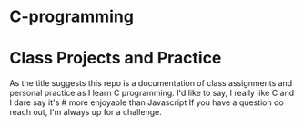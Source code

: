 # C-programming
# Class Projects and Practice

As the title suggests this repo is a documentation of class assignments and personal practice as I learn C programming.
I'd like to say, I really like C and I dare say it's # more enjoyable than Javascript
If you have a question do reach out, I'm always up for a challenge.
